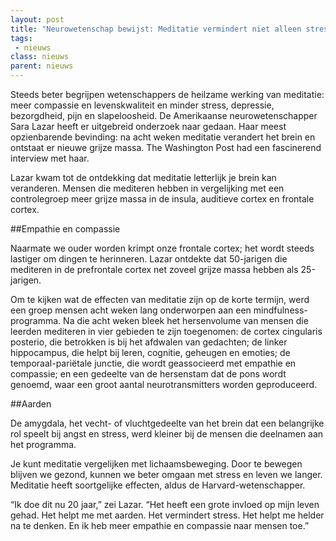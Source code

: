 ```yaml
---
layout: post
title: "Neurowetenschap bewijst: Meditatie vermindert niet alleen stress, maar verandert letterlijk je brein"
tags:
 - nieuws
class: nieuws
parent: nieuws
---
```

Steeds beter begrijpen wetenschappers de heilzame werking van meditatie: meer compassie en levenskwaliteit en minder stress, depressie, bezorgdheid, pijn en slapeloosheid. De Amerikaanse neurowetenschapper Sara Lazar heeft er uitgebreid onderzoek naar gedaan. Haar meest opzienbarende bevinding: na acht weken meditatie verandert het brein en ontstaat er nieuwe grijze massa. The Washington Post had een fascinerend interview met haar.

Lazar kwam tot de ontdekking dat meditatie letterlijk je brein kan veranderen. Mensen die mediteren hebben in vergelijking met een controlegroep meer grijze massa in de insula, auditieve cortex en frontale cortex.


##Empathie en compassie

Naarmate we ouder worden krimpt onze frontale cortex; het wordt steeds lastiger om dingen te herinneren. Lazar ontdekte dat 50-jarigen die mediteren in de prefrontale cortex net zoveel grijze massa hebben als 25-jarigen.

Om te kijken wat de effecten van meditatie zijn op de korte termijn, werd een groep mensen acht weken lang onderworpen aan een mindfulness-programma. Na die acht weken bleek het hersenvolume van mensen die leerden mediteren in vier gebieden te zijn toegenomen: de cortex cingularis posterio, die betrokken is bij het afdwalen van gedachten; de linker hippocampus, die helpt bij leren, cognitie, geheugen en emoties; de temporaal-pariëtale junctie, die wordt geassocieerd met empathie en compassie; en een gedeelte van de hersenstam dat de pons wordt genoemd, waar een groot aantal neurotransmitters worden geproduceerd.

##Aarden

De amygdala, het vecht- of vluchtgedeelte van het brein dat een belangrijke rol speelt bij angst en stress, werd kleiner bij de mensen die deelnamen aan het programma.

Je kunt meditatie vergelijken met lichaamsbeweging. Door te bewegen blijven we gezond, kunnen we beter omgaan met stress en leven we langer. Meditatie heeft soortgelijke effecten, aldus de Harvard-wetenschapper.

“Ik doe dit nu 20 jaar,” zei Lazar. “Het heeft een grote invloed op mijn leven gehad. Het helpt me met aarden. Het vermindert stress. Het helpt me helder na te denken. En ik heb meer empathie en compassie naar mensen toe.”